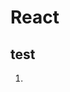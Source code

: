 <!--
 * @Author: Mia
 * @Date: 2021-12-23 09:18:31
 * @LastEditors: Mia
 * @LastEditTime: 2021-12-23 09:20:39
 * @Description: 
-->
# React

## test
1. 